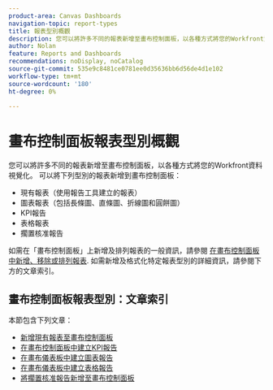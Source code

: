 ```yaml
---
product-area: Canvas Dashboards
navigation-topic: report-types
title: 報表型別概觀
description: 您可以將許多不同的報表新增至畫布控制面板，以各種方式將您的Workfront資料視覺化。
author: Nolan
feature: Reports and Dashboards
recommendations: noDisplay, noCatalog
source-git-commit: 535e9c8481ce0781ee0d35636bb6d56de4d1e102
workflow-type: tm+mt
source-wordcount: '180'
ht-degree: 0%

---
```


# 畫布控制面板報表型別概觀

您可以將許多不同的報表新增至畫布控制面板，以各種方式將您的Workfront資料視覺化。 可以將下列型別的報表新增到畫布控制面板：

* 現有報表（使用報告工具建立的報表）
* 圖表報表（包括長條圖、直條圖、折線圖和圓餅圖）
* KPI報告
* 表格報表
* 擱置核准報告

如需在「畫布控制面板」上新增及排列報表的一般資訊，請參閱 [在畫布控制面板中新增、移除或排列報表](/help/quicksilver/reports-and-dashboards/canvas-dashboards/manage-canvas-dashboards/add-remove-arrange-reports.md). 如需新增及格式化特定報表型別的詳細資訊，請參閱下方的文章索引。

## 畫布控制面板報表型別：文章索引

本節包含下列文章：

* [新增現有報表至畫布控制面板](/help/quicksilver/reports-and-dashboards/canvas-dashboards/report-types/add-existing-report.md)
* [在畫布控制面板中建立KPI報告](/help/quicksilver/reports-and-dashboards/canvas-dashboards/report-types/build-kpi-report.md)
* [在畫布儀表板中建立圖表報告](/help/quicksilver/reports-and-dashboards/canvas-dashboards/report-types/build-chart-report.md)
* [在畫布儀表板中建立表格報告](/help/quicksilver/reports-and-dashboards/canvas-dashboards/report-types/build-table-report.md)
* [將擱置核准報告新增至畫布控制面板](/help/quicksilver/reports-and-dashboards/canvas-dashboards/report-types/add-pending-approvals-report.md)
